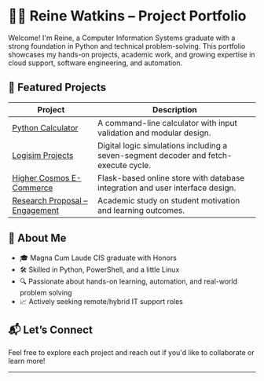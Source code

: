# 👩‍💻 Reine Watkins – Project Portfolio

Welcome! I'm Reine, a Computer Information Systems graduate with a strong foundation in Python and technical problem-solving. This portfolio showcases my hands-on projects, academic work, and growing expertise in cloud support, software engineering, and automation.

## 🔗 Featured Projects

| Project | Description |
|--------|-------------|
| [Python Calculator](https://github.com/IcePrince-crypto/python-calculator) | A command-line calculator with input validation and modular design. |
| [Logisim Projects](https://github.com/IcePrince-crypto/logisim-projects) | Digital logic simulations including a seven-segment decoder and fetch-execute cycle. |
| [Higher Cosmos E-Commerce](#) | Flask-based online store with database integration and user interface design. |
| [Research Proposal – Engagement](#) | Academic study on student motivation and learning outcomes. |

## 🧠 About Me

- 🎓 Magna Cum Laude CIS graduate with Honors
- 🛠️ Skilled in Python, PowerShell, and a little Linux
- 🔍 Passionate about hands-on learning, automation, and real-world problem solving
- 📈 Actively seeking remote/hybrid IT support roles

## 📬 Let’s Connect

Feel free to explore each project and reach out if you'd like to collaborate or learn more!

---
